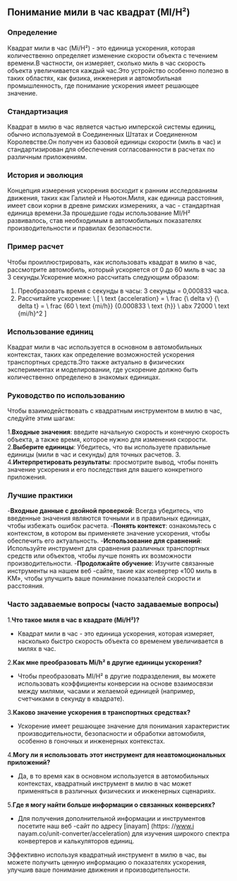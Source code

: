 ## Понимание мили в час квадрат (MI/H²)

### Определение
Квадрат мили в час (Mi/H²) - это единица ускорения, которая количественно определяет изменение скорости объекта с течением времени.В частности, он измеряет, сколько миль в час скорость объекта увеличивается каждый час.Это устройство особенно полезно в таких областях, как физика, инженерия и автомобильная промышленность, где понимание ускорения имеет решающее значение.

### Стандартизация
Квадрат в милю в час является частью имперской системы единиц, обычно используемой в Соединенных Штатах и ​​Соединенном Королевстве.Он получен из базовой единицы скорости (миль в час) и стандартизирован для обеспечения согласованности в расчетах по различным приложениям.

### История и эволюция
Концепция измерения ускорения восходит к ранним исследованиям движения, таких как Галилей и Ньютон.Миля, как единица расстояния, имеет свои корни в древне римских измерениях, а час - стандартная единица времени.За прошедшие годы использование MI/H² развивалось, став необходимым в автомобильных показателях производительности и правилах безопасности.

### Пример расчет
Чтобы проиллюстрировать, как использовать квадрат в милю в час, рассмотрите автомобиль, который ускоряется от 0 до 60 миль в час за 3 секунды.Ускорение можно рассчитать следующим образом:

1. Преобразовать время с секунды в часы: 3 секунды = 0,000833 часа.
2. Рассчитайте ускорение:
\ [
\ text {acceleration} = \ frac {\ delta v} {\ delta t} = \ frac {60 \ text {mi/h}} {0.000833 \ text {h}} \ abx 72000 \ text {mi/h}^2
\]

### Использование единиц
Квадрат мили в час используется в основном в автомобильных контекстах, таких как определение возможностей ускорения транспортных средств.Это также актуально в физических экспериментах и ​​моделировании, где ускорение должно быть количественно определено в знакомых единицах.

### Руководство по использованию
Чтобы взаимодействовать с квадратным инструментом в милю в час, следуйте этим шагам:

1.**Входные значения**: введите начальную скорость и конечную скорость объекта, а также время, которое нужно для изменения скорости.
2.**Выберите единицы**: Убедитесь, что вы используете правильные единицы (мили в час и секунды) для точных расчетов.
3.
4.**Интерпретировать результаты**: просмотрите вывод, чтобы понять значение ускорения и его последствия для вашего конкретного приложения.

### Лучшие практики
-**Входные данные с двойной проверкой**: Всегда убедитесь, что введенные значения являются точными и в правильных единицах, чтобы избежать ошибок расчета.
-**Понять контекст**: ознакомьтесь с контекстом, в котором вы применяете значение ускорения, чтобы обеспечить его актуальность.
-**Использование для сравнений**: Используйте инструмент для сравнения различных транспортных средств или объектов, чтобы лучше понять их возможности производительности.
-**Продолжайте обучение**: Изучите связанные инструменты на нашем веб -сайте, такие как конвертер «100 миль в KM», чтобы улучшить ваше понимание показателей скорости и расстояния.

### Часто задаваемые вопросы (часто задаваемые вопросы)

1.**Что такое миля в час в квадрате (Mi/H²)?**
- Квадрат мили в час - это единица ускорения, которая измеряет, насколько быстро скорость объекта со временем увеличивается в милях в час.

2.**Как мне преобразовать Mi/h² в другие единицы ускорения?**
- Чтобы преобразовать MI/H² в другие подразделения, вы можете использовать коэффициенты конверсии на основе взаимосвязи между милями, часами и желаемой единицей (например, счетчиками в секунду в квадрате).

3.**Каково значение ускорения в транспортных средствах?**
- Ускорение имеет решающее значение для понимания характеристик производительности, безопасности и обработки автомобиля, особенно в гоночных и инженерных контекстах.

4.**Могу ли я использовать этот инструмент для неавтомоциональных приложений?**
- Да, в то время как в основном используется в автомобильных контекстах, квадратный инструмент в милю в час может применяться в различных физических и инженерных сценариях.

5.**Где я могу найти больше информации о связанных конверсиях?**
- Для получения дополнительной информации и инструментов посетите наш веб -сайт по адресу [inayam] (https: //www.i nayam.co/unit-converter/acceleration) для изучения широкого спектра конвертеров и калькуляторов единиц.

Эффективно используя квадратный инструмент в милю в час, вы можете получить ценную информацию о показателях ускорения, улучшив ваше понимание движения и производительности.